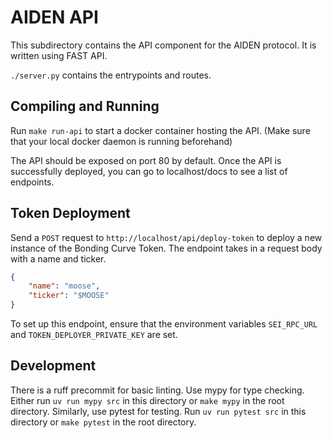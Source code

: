 # AIDEN API
This subdirectory contains the API component for the AIDEN protocol. It is written using FAST API.

`./server.py` contains the entrypoints and routes.

## Compiling and Running
Run `make run-api` to start a docker container hosting the API. (Make sure that your local docker daemon is running beforehand)

The API should be exposed on port 80 by default. Once the API is successfully deployed, you can go to localhost/docs to see a list of endpoints.

## Token Deployment
Send a `POST` request to `http://localhost/api/deploy-token` to deploy a new instance of the Bonding Curve Token.
The endpoint takes in a request body with a name and ticker.
```json
{
    "name": "moose",
    "ticker": "$MOOSE"
}
```

To set up this endpoint, ensure that the environment variables `SEI_RPC_URL` and `TOKEN_DEPLOYER_PRIVATE_KEY` are set.


## Development

There is a ruff precommit for basic linting.
Use mypy for type checking. Either run `uv run mypy src` in this directory or `make mypy` in the root directory.
Similarly, use pytest for testing. Run `uv run pytest src` in this directory or `make pytest` in the root directory.